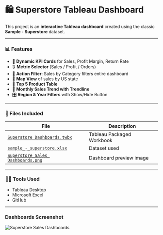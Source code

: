 # 🛍️ Superstore Tableau Dashboard

This project is an **interactive Tableau dashboard** created using the classic **Sample - Superstore** dataset.

---

### 📊 Features
- 🧮 **Dynamic KPI Cards** for Sales, Profit Margin, Return Rate
- 🔃 **Metric Selector** (Sales / Profit / Orders)
- 📌 **Action Filter**: Sales by Category filters entire dashboard
- 🧭 **Map View** of sales by US state
- 🧩 **Top 5 Product Table**
- 🎯 **Monthly Sales Trend with Trendline**
- 🎛️ **Region & Year Filters** with Show/Hide Button

---

### 📁 Files Included
| File                                                                                                                                      | Description               |
| ----------------------------------------------------------------------------------------------------------------------------------------- | ------------------------- |
| [`Superstore Dashboards.twbx`](https://github.com/rutikeshpawar/Superstore-Dashboards/blob/main/Superstore%20Dashboards.twbx)             | Tableau Packaged Workbook |
| [`sample_-_superstore.xlsx`](https://github.com/rutikeshpawar/Superstore-Dashboards/blob/main/sample_-_superstore.xlsx)                   | Dataset used              |
| [`Superstore Sales Dashboards.png`](https://github.com/rutikeshpawar/Superstore-Dashboards/blob/main/Superstore%20Sales%20Dashboards.png) | Dashboard preview image   |

---


### 👨‍💻 Tools Used
- Tableau Desktop
- Microsoft Excel
- GitHub

---

### Dashboards Screenshot
![Superstore Sales Dashboards](https://github.com/user-attachments/assets/9fae8d20-8119-4648-8b8b-394c3fdae76c)
